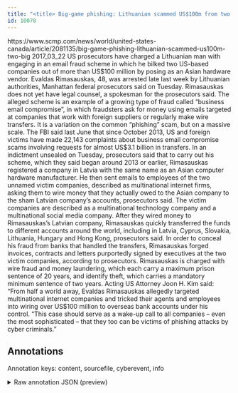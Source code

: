 ```yaml
---
title: "<title> Big-game phishing: Lithuanian scammed US$100m from two big internet firms with fake email invoices, prosecutors say  </title>"
id: 10070
---
```


<title> Big-game phishing: Lithuanian scammed US$100m from two big internet firms with fake email invoices, prosecutors say  </title>
<source> https://www.scmp.com/news/world/united-states-canada/article/2081135/big-game-phishing-lithuanian-scammed-us100m-two-big </source>
<date> 2017_03_22 </date>
<text>
US prosecutors have charged a Lithuanian man with engaging in an email fraud scheme in which he bilked two US-based companies out of more than US$100 million by posing as an Asian hardware vendor.
Evaldas Rimasauskas, 48, was arrested late last week by Lithuanian authorities, Manhattan federal prosecutors said on Tuesday. Rimasauskas does not yet have legal counsel, a spokesman for the prosecutors said.
The alleged scheme is an example of a growing type of fraud called “business email compromise”, in which fraudsters ask for money using emails targeted at companies that work with foreign suppliers or regularly make wire transfers. It is a variation on the common “phishing” scam, but on a massive scale.
The FBI said last June that since October 2013, US and foreign victims have made 22,143 complaints about business email compromise scams involving requests for almost US$3.1 billion in transfers.
In an indictment unsealed on Tuesday, prosecutors said that to carry out his scheme, which they said began around 2013 or earlier, Rimasauskas registered a company in Latvia with the same name as an Asian computer hardware manufacturer.
He then sent emails to employees of the two unnamed victim companies, described as multinational internet firms, asking them to wire money that they actually owed to the Asian company to the sham Latvian company’s accounts, prosecutors said.
The victim companies are described as a multinational technology company and a multinational social media company.
After they wired money to Rimasauskas’s Latvian company, Rimasauskas quickly transferred the funds to different accounts around the world, including in Latvia, Cyprus, Slovakia, Lithuania, Hungary and Hong Kong, prosecutors said.
In order to conceal his fraud from banks that handled the transfers, Rimasauskas forged invoices, contracts and letters purportedly signed by executives at the two victim companies, according to prosecutors.
Rimasauskas is charged with wire fraud and money laundering, which each carry a maximum prison sentence of 20 years, and identify theft, which carries a mandatory minimum sentence of two years.
Acting US Attorney Joon H. Kim said: “From half a world away, Evaldas Rimasauskas allegedly targeted multinational internet companies and tricked their agents and employees into wiring over US$100 million to overseas bank accounts under his control.
“This case should serve as a wake-up call to all companies – even the most sophisticated – that they too can be victims of phishing attacks by cyber criminals.”
</text>



## Annotations

Annotation keys: content, sourcefile, cyberevent, info

<details>
<summary>Raw annotation JSON (preview)</summary>

```json
{
  "content": "US prosecutors have charged a Lithuanian man with engaging in an email fraud scheme in which he bilked two US-based companies out of more than US$100 million by posing as an Asian hardware vendor. Evaldas Rimasauskas, 48, was arrested late last week by Lithuanian authorities, Manhattan federal prosecutors said on Tuesday. Rimasauskas does not yet have legal counsel, a spokesman for the prosecutors said. The alleged scheme is an example of a growing type of fraud called \u201cbusiness email compromise\u201d, in which fraudsters ask for money using emails targeted at companies that work with foreign suppliers or regularly make wire transfers. It is a variation on the common \u201cphishing\u201d scam, but on a massive scale. The FBI said last June that since October 2013, US and foreign victims have made 22,143 complaints about business email compromise scams involving requests for almost US$3.1 billion in transfers. In an indictment unsealed on Tuesday, prosecutors said that to carry out his scheme, which they said began around 2013 or earlier, Rimasauskas registered a company in Latvia with the same name as an Asian computer hardware manufacturer. He then sent emails to employees of the two unnamed victim companies, described as multinational internet firms, asking them to wire money that they actually owed to the Asian company to the sham Latvian company\u2019s accounts, prosecutors said. The victim companies are described as a multinational technology company and a multinational social media company. After they wired money to Rimasauskas\u2019s Latvian company, Rimasauskas quickly transferred the funds to different accounts around the world, including in Latvia, Cyprus, Slovakia, Lithuania, Hungary and Hong Kong, prosecutors said. In order to conceal his fraud from banks that handled the transfers, Rimasauskas forged invoices, contracts and letters purportedly signed by executives at the two victim companies, according to prosecutors. Rimasauskas is charged with wire fraud and money laundering, which each carry a maximum prison sentence of 20 years, and identify theft, which carries a mandatory minimum sentence of two years. Acting US Attorney Joon H. Kim said: \u201cFrom half a world away, Evaldas Rimasauskas allegedly targeted multinational internet companies and tricked their agents and employees into wiring over US$100 million to overseas bank accounts under his control. \u201cThis case should serve as a wake-up call to all companies \u2013 even the most sophisticated \u2013 that they too can be victims of phishing attacks by cyber criminals.\u201d",
  "sourcefile": "10070.txt",
  "cyberevent": {
    "hopper": [
      {
        "index": 0,
        "relation": "Same",
        "events": [
          {
            "index": "E5",
            "type": "Attack",
            "realis": "Actual",
            "nugget": {
              "startOffset": 1153,
              "index": "T11",
              "endOffset": 1157,
              "text": "sent"
            },
            "argument": [
              {
                "index": "T12",
                "text": "He",
                "endOffset": 1147,
                "role": {
                  "type": "Attacker"
                },
                "startOffset": 1145,
                "type": "Person"
              },
              {
                "index": "T13",
                "text": "emails",
                "endOffset": 1164,
                "role": {
                  "type": "Tool"
                },
                "startOffset": 1158,
                "type": "File"
              },
              {
                "index": "T15",
                "text": "the two unnamed victim companies",
                "endOffset": 1213,
                "role": {
                  "type": "Victim"
                },
                "startOffset": 1181,
                "type": "Organization"
              },
              {
                "index": "T14",
                "text": 
```
</details>
